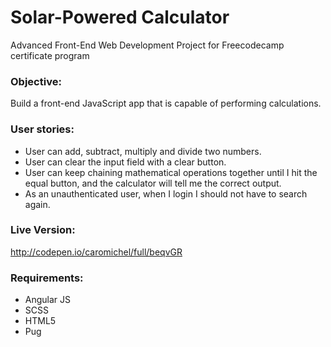 # Solar-Powered Calculator

Advanced Front-End Web Development Project for Freecodecamp certificate program

### Objective: 
Build a front-end JavaScript app that is capable of performing calculations. 

### User stories: 

  - User can add, subtract, multiply and divide two numbers.
  - User can clear the input field with a clear button.
  - User can keep chaining mathematical operations together until I hit the equal button, and the calculator will tell me the correct output.
  - As an unauthenticated user, when I login I should not have to search again.

### Live Version:
http://codepen.io/caromichel/full/beqvGR

### Requirements:
- Angular JS
- SCSS
- HTML5 
- Pug 

